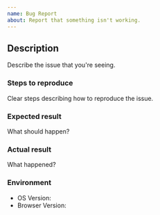 ```yaml
---
name: Bug Report
about: Report that something isn't working.
---
```


## Description

Describe the issue that you're seeing.

### Steps to reproduce

Clear steps describing how to reproduce the issue.

### Expected result

What should happen?

### Actual result

What happened?

### Environment

- OS Version:
- Browser Version:
